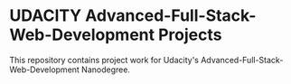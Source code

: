 # UDACITY Advanced-Full-Stack-Web-Development Projects

This repository contains project work for Udacity's Advanced-Full-Stack-Web-Development Nanodegree.
